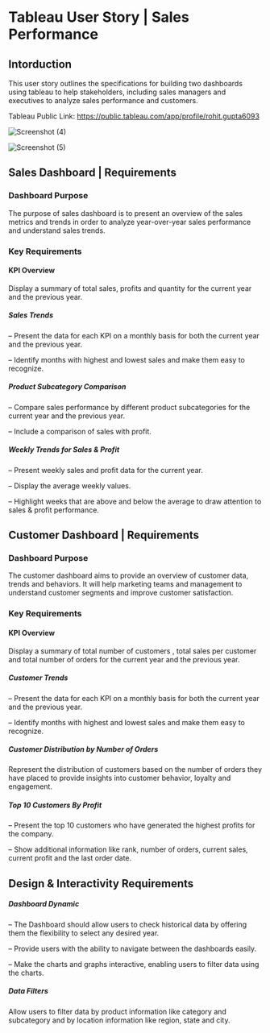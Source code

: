 # Tableau User Story | Sales Performance
## Intorduction
This user story outlines the specifications for building two dashboards using tableau to help stakeholders, including sales managers and executives to analyze sales performance and customers. 

Tableau Public Link: https://public.tableau.com/app/profile/rohit.gupta6093

![Screenshot (4)](https://github.com/user-attachments/assets/240076cf-1949-482d-b4c3-837aacf97107)

![Screenshot (5)](https://github.com/user-attachments/assets/bc43ebca-a03a-405e-b6cf-dce428ca14ea)    

## Sales Dashboard | Requirements
### Dashboard Purpose
The purpose of sales dashboard is to present an overview of the sales metrics and trends in order to analyze year-over-year sales performance and understand sales trends.

### Key Requirements
#### KPI Overview
Display a summary of total sales, profits and quantity for the current year and the previous year.

##### Sales Trends
 – Present the data for each KPI on a monthly basis for both the current year and the previous year.

 – Identify months with highest and lowest sales and make them easy to recognize.

##### Product Subcategory Comparison
 – Compare sales performance by different product subcategories for the current year and the previous year.

 – Include a comparison of sales with profit.

##### Weekly Trends for Sales & Profit
 – Present weekly sales and profit data for the current year.

 – Display the average weekly values.

 – Highlight weeks that are above and below the average to draw attention to sales & profit performance.

## Customer Dashboard | Requirements
### Dashboard Purpose
The customer dashboard aims to provide an overview of customer data, trends and behaviors. It will help marketing teams and management to understand customer segments and improve customer satisfaction.

### Key Requirements
#### KPI Overview
Display a summary of total number of customers , total sales per customer and total number of orders for the current year and the previous year.

##### Customer Trends
 – Present the data for each KPI on a monthly basis for both the current year and the previous year.

 – Identify months with highest and lowest sales and make them easy to recognize.

##### Customer Distribution by Number of Orders
Represent the distribution of customers based on the number of orders they have placed to provide insights into customer behavior, loyalty and engagement.

##### Top 10 Customers By Profit
 – Present the top 10 customers who have generated the highest profits for the company.

 – Show additional information like rank, number of orders, current sales, current profit and the last order date.

## Design & Interactivity Requirements
##### Dashboard Dynamic
 – The Dashboard should allow users to check historical data by offering them the flexibility to select any desired year.

 – Provide users with the ability to navigate between the dashboards easily.

 – Make the charts and graphs interactive, enabling users to filter data using the charts.

##### Data Filters
Allow users to filter data by product information like category and subcategory and by location information like region, state and city.
